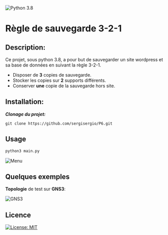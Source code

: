 ![Python 3.8](https://img.shields.io/badge/python-3.8%2B-green)

# Règle de sauvegarde 3-2-1

## Description: 
Ce projet, sous python 3.8, a pour but de sauvegarder un site wordpress et sa base de données en suivant la règle 3-2-1.
* Disposer de **3** copies de sauvegarde.
* Stocker les copies sur **2** supports différents.
* Conserver **une** copie de la sauvegarde hors site.

## Installation:  
***Clonage du projet:***   
```
git clone https://github.com/sergisergio/P6.git  
```

## Usage

```bash
python3 main.py
```
![Menu]()

## Quelques exemples

**Topologie** de test sur **GNS3**:

![GNS3](https://github.com/sergisergio/P6/blob/main/images/topo.png?raw=true)
 
## Licence
[![License: MIT](https://img.shields.io/badge/License-MIT-yellow.svg)](https://opensource.org/licenses/MIT)